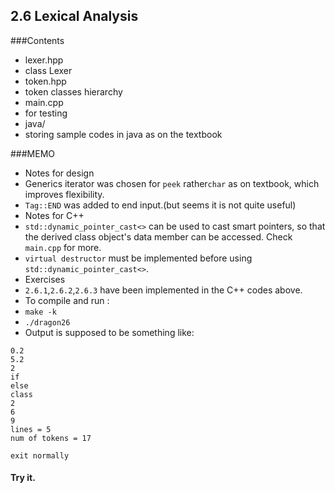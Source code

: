 2.6 Lexical Analysis
--------------------------

###Contents
- lexer.hpp
 - class Lexer
- token.hpp
 - token classes hierarchy
- main.cpp
 - for testing
- java/
 - storing sample codes in java as on the textbook

###MEMO
- Notes for design
 - Generics iterator was chosen for `peek` rather`char` as on textbook, which improves flexibility.
 - `Tag::END` was added to end input.(but seems it is not quite useful) 
- Notes for C++
 - `std::dynamic_pointer_cast<>` can be used to cast smart pointers, so that the derived class object's data member can be accessed. Check `main.cpp` for more.
 - `virtual destructor` must be implemented before using `std::dynamic_pointer_cast<>`.
- Exercises 
 - `2.6.1`,`2.6.2`,`2.6.3` have been implemented in the C++ codes above.
- To compile and run :
 - `make -k` 
 - `./dragon26`
- Output is supposed to be something like:
```
0.2
5.2
2
if
else
class
2
6
9
lines = 5
num of tokens = 17

exit normally
```
#### Try it.
